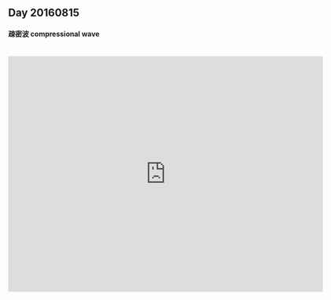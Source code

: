 ## Day 20160815

#### __疎密波 compressional wave__
<br>
<iframe width="640" height="480" scrolling="no" frameborder="0" src="http://www.openprocessing.org/sketch/379862/embed/?width=640&height=480&border=true"></iframe>
